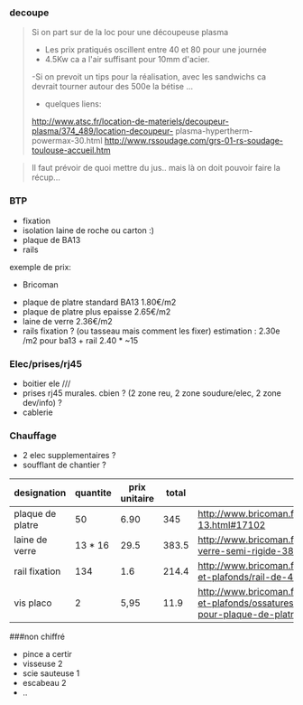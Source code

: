 ### decoupe 
>Si on part sur de la loc pour une découpeuse plasma
>
>- Les prix pratiqués oscillent entre 40 et 80 pour une journée
>- 4.5Kw ca a l'air suffisant pour 10mm d'acier.
>
>-Si on prevoit un tips pour la réalisation, avec les sandwichs ca
>devrait tourner autour des 500e la bétise ...
>- quelques liens:
>
>http://www.atsc.fr/location-de-materiels/decoupeur-plasma/374_489/location-decoupeur-
>plasma-hypertherm-powermax-30.html
>http://www.rssoudage.com/grs-01-rs-soudage-toulouse-accueil.htm

>Il faut prévoir de quoi mettre du jus.. mais là on doit pouvoir faire
>la récup...


### BTP

* fixation
* isolation laine de roche ou carton :)
* plaque de BA13 
* rails

exemple de prix:
* Bricoman
- plaque de platre standard BA13 1.80€/m2
- plaque de platre plus epaisse  2.65€/m2
- laine de verre 2.36€/m2
- rails fixation ? (ou tasseau mais comment les fixer)
estimation : 2.30e /m2 pour ba13 + rail 2.40 * ~15


### Elec/prises/rj45
* boitier ele ///
* prises rj45 murales. cbien ? (2 zone reu, 2 zone soudure/elec, 2 zone dev/info) ?
* cablerie  
    
### Chauffage
- 2 elec supplementaires ?
- soufflant de chantier ?



designation| quantite |prix unitaire| total | url 
-----------|----------|-------------|-------|-----
plaque de platre | 50 | 6.90      | 345 | http://www.bricoman.fr/m031/plaque-de-platre-ba-13.html#17102
laine de verre | 13 * 16 | 29.5 |  383.5 | http://www.bricoman.fr/m031/panneau-en-laine-de-verre-semi-rigide-38.html#44529
rail fixation | 134 |  1.6 | 214.4 | http://www.bricoman.fr/m031/bricolage/materiaux/cloisons-et-plafonds/rail-de-48-ep-5-10.html
vis placo | 2 | 5,95 | 11.9 | http://www.bricoman.fr/m031/bricolage/materiaux/cloisons-et-plafonds/ossatures-metalliques/boite-de-1000-vis-pour-plaque-de-platre.html#16478 


###non chiffré 
* pince a certir  
* visseuse  2  
* scie sauteuse  1  
* escabeau 2 
*  ..
